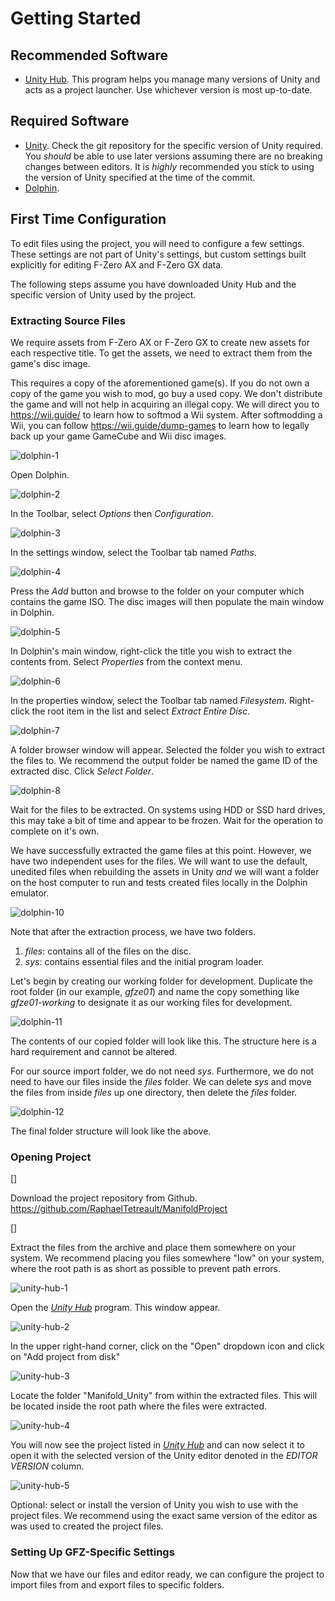 # Getting Started

## Recommended Software

* [Unity Hub](https://unity3d.com/get-unity/download). This program helps you manage many versions of Unity and acts as a project launcher. Use whichever version is most up-to-date.

## Required Software

* [Unity](https://unity3d.com/get-unity/download). Check the git repository for the specific version of Unity required. You *should* be able to use later versions assuming there are no breaking changes between editors. It is *highly* recommended you stick to using the version of Unity specified at the time of the commit.
* [Dolphin](https://dolphin-emu.org/download/).

## First Time Configuration

To edit files using the project, you will need to configure a few settings. These settings are not part of Unity's settings, but custom settings built explicitly for editing F-Zero AX and F-Zero GX data.

The following steps assume you have downloaded Unity Hub and the specific version of Unity used by the project.



### Extracting Source Files

We require assets from F-Zero AX or F-Zero GX to create new assets for each respective title. To get the assets, we need to extract them from the game's disc image.

This requires a copy of the aforementioned game(s). If you do not own a copy of the game you wish to mod, go buy a used copy. We don't distribute the game and will not help in acquiring an illegal copy. We will direct you to https://wii.guide/ to learn how to softmod a Wii system. After softmodding a Wii, you can follow https://wii.guide/dump-games to learn how to legally back up your game GameCube and Wii disc images.



![dolphin-1](.\res\dolphin-1.png)

Open Dolphin.



![dolphin-2](.\res\dolphin-2.png)

In the Toolbar, select *Options* then *Configuration*.



![dolphin-3](.\res\dolphin-3.png)

In the settings window, select the Toolbar tab named *Paths*.



![dolphin-4](.\res\dolphin-4.png)

Press the *Add* button and browse to the folder on your computer which contains the game ISO. The disc images will then populate the main window in Dolphin.



![dolphin-5](.\res\dolphin-5.png)

In Dolphin's main window, right-click the title you wish to extract the contents from. Select *Properties* from the context menu.



![dolphin-6](.\res\dolphin-6.png)

In the properties window, select the Toolbar tab named *Filesystem*. Right-click the root item in the list and select *Extract Entire Disc*. 



![dolphin-7](.\res\dolphin-7.png)

A folder browser window will appear. Selected the folder you wish to extract the files to. We recommend the output folder be named the game ID of the extracted disc. Click *Select Folder*.



![dolphin-8](.\res\dolphin-8.png)

Wait for the files to be extracted. On systems using HDD or SSD hard drives, this may take a bit of time and appear to be frozen. Wait for the operation to complete on it's own.



We have successfully extracted the game files at this point. However, we have two independent uses for the files. We will want to use the default, unedited files when rebuilding the assets in Unity *and* we will want a folder on the host computer to run and tests created files locally in the Dolphin emulator.



![dolphin-10](.\res\dolphin-10.png)

Note that after the extraction process, we have two folders.

1. *files*: contains all of the files on the disc.
2. *sys*: contains essential files and the initial program loader.



Let's begin by creating our working folder for development. Duplicate the root folder (in our example, *gfze01*) and name the copy something like *gfze01-working* to designate it as our working files for development.

![dolphin-11](.\res\dolphin-11.png)

The contents of our copied folder will look like this. The structure here is a hard requirement and cannot be altered.



For our source import folder, we do not need *sys*. Furthermore, we do not need to have our files inside the *files* folder. We can delete *sys* and move the files from inside *files* up one directory, then delete the *files* folder. 

![dolphin-12](.\res\dolphin-12.png)

The final folder structure will look like the above.



### Opening Project

[]

Download the project repository from Github. https://github.com/RaphaelTetreault/ManifoldProject



[]

Extract the files from the archive and place them somewhere on your system. We recommend placing you files somewhere "low" on your system, where the root path is as short as possible to prevent path errors.



![unity-hub-1](.\res\unity-hub-1.png)

Open the *<u>Unity Hub</u>* program. This window appear.



![unity-hub-2](.\res\unity-hub-2.png)

In the upper right-hand corner, click on the "Open" dropdown icon and click on "Add project from disk"



![unity-hub-3](.\res\unity-hub-3.png)

Locate the folder "Manifold_Unity" from within the extracted files. This will be located inside the root path where the files were extracted.



![unity-hub-4](.\res\unity-hub-4.png)

You will now see the project listed in <u>*Unity Hub*</u> and can now select it to open it with the selected version of the Unity editor denoted in the *EDITOR VERSION* column.



![unity-hub-5](.\res\unity-hub-5.png)

Optional: select or install the version of Unity you wish to use with the project files. We recommend using the exact same version of the editor as was used to created the project files. 



### Setting Up GFZ-Specific Settings

Now that we have our files and editor ready, we can configure the project to import files from and export files to specific folders.
































